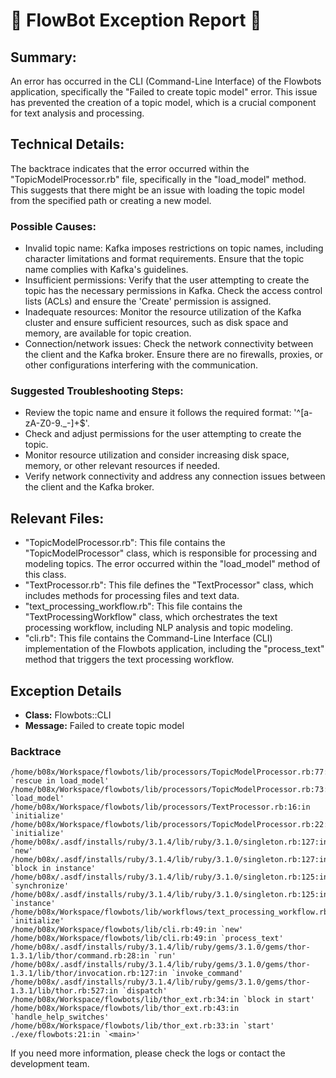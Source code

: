 # 🤖 FlowBot Exception Report 🤖


## Summary: 
An error has occurred in the CLI (Command-Line Interface) of the Flowbots application, specifically the "Failed to create topic model" error. This issue has prevented the creation of a topic model, which is a crucial component for text analysis and processing.

## Technical Details: 
The backtrace indicates that the error occurred within the "TopicModelProcessor.rb" file, specifically in the "load_model" method. This suggests that there might be an issue with loading the topic model from the specified path or creating a new model.

### Possible Causes:
- Invalid topic name: Kafka imposes restrictions on topic names, including character limitations and format requirements. Ensure that the topic name complies with Kafka's guidelines.
- Insufficient permissions: Verify that the user attempting to create the topic has the necessary permissions in Kafka. Check the access control lists (ACLs) and ensure the 'Create' permission is assigned.
- Inadequate resources: Monitor the resource utilization of the Kafka cluster and ensure sufficient resources, such as disk space and memory, are available for topic creation.
- Connection/network issues: Check the network connectivity between the client and the Kafka broker. Ensure there are no firewalls, proxies, or other configurations interfering with the communication.

### Suggested Troubleshooting Steps:
- Review the topic name and ensure it follows the required format: '^[a-zA-Z0-9._-]+$'.
- Check and adjust permissions for the user attempting to create the topic.
- Monitor resource utilization and consider increasing disk space, memory, or other relevant resources if needed.
- Verify network connectivity and address any connection issues between the client and the Kafka broker.

## Relevant Files:
- "TopicModelProcessor.rb": This file contains the "TopicModelProcessor" class, which is responsible for processing and modeling topics. The error occurred within the "load_model" method of this class.
- "TextProcessor.rb": This file defines the "TextProcessor" class, which includes methods for processing files and text data.
- "text_processing_workflow.rb": This file contains the "TextProcessingWorkflow" class, which orchestrates the text processing workflow, including NLP analysis and topic modeling.
- "cli.rb": This file contains the Command-Line Interface (CLI) implementation of the Flowbots application, including the "process_text" method that triggers the text processing workflow.


## Exception Details

- **Class:** Flowbots::CLI
- **Message:** Failed to create topic model

### Backtrace

```
/home/b08x/Workspace/flowbots/lib/processors/TopicModelProcessor.rb:77:in `rescue in load_model'
/home/b08x/Workspace/flowbots/lib/processors/TopicModelProcessor.rb:73:in `load_model'
/home/b08x/Workspace/flowbots/lib/processors/TextProcessor.rb:16:in `initialize'
/home/b08x/Workspace/flowbots/lib/processors/TopicModelProcessor.rb:22:in `initialize'
/home/b08x/.asdf/installs/ruby/3.1.4/lib/ruby/3.1.0/singleton.rb:127:in `new'
/home/b08x/.asdf/installs/ruby/3.1.4/lib/ruby/3.1.0/singleton.rb:127:in `block in instance'
/home/b08x/.asdf/installs/ruby/3.1.4/lib/ruby/3.1.0/singleton.rb:125:in `synchronize'
/home/b08x/.asdf/installs/ruby/3.1.4/lib/ruby/3.1.0/singleton.rb:125:in `instance'
/home/b08x/Workspace/flowbots/lib/workflows/text_processing_workflow.rb:17:in `initialize'
/home/b08x/Workspace/flowbots/lib/cli.rb:49:in `new'
/home/b08x/Workspace/flowbots/lib/cli.rb:49:in `process_text'
/home/b08x/.asdf/installs/ruby/3.1.4/lib/ruby/gems/3.1.0/gems/thor-1.3.1/lib/thor/command.rb:28:in `run'
/home/b08x/.asdf/installs/ruby/3.1.4/lib/ruby/gems/3.1.0/gems/thor-1.3.1/lib/thor/invocation.rb:127:in `invoke_command'
/home/b08x/.asdf/installs/ruby/3.1.4/lib/ruby/gems/3.1.0/gems/thor-1.3.1/lib/thor.rb:527:in `dispatch'
/home/b08x/Workspace/flowbots/lib/thor_ext.rb:34:in `block in start'
/home/b08x/Workspace/flowbots/lib/thor_ext.rb:43:in `handle_help_switches'
/home/b08x/Workspace/flowbots/lib/thor_ext.rb:33:in `start'
./exe/flowbots:21:in `<main>'
```

If you need more information, please check the logs or contact the development team.
